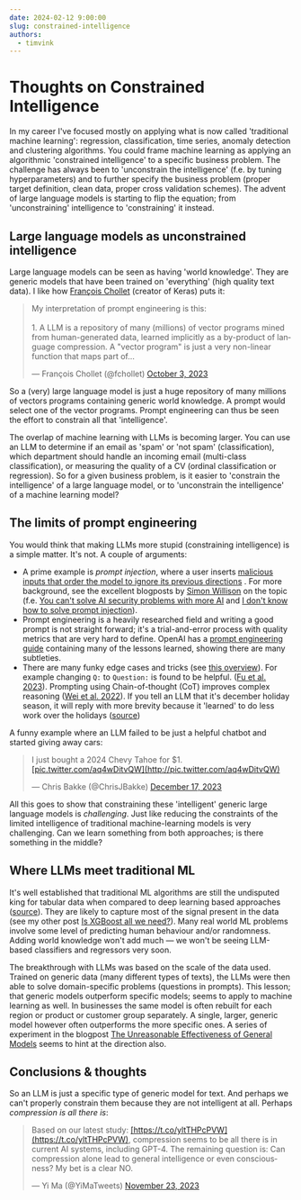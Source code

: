 ```yaml
---
date: 2024-02-12 9:00:00
slug: constrained-intelligence
authors:
  - timvink
---
```


# Thoughts on Constrained Intelligence

In my career I've focused mostly on applying what is now called 'traditional machine learning': regression, classification, time series, anomaly detection and clustering algorithms. You could frame machine learning as applying an algorithmic 'constrained intelligence' to a specific business problem. The challenge has always been to 'unconstrain the intelligence' (f.e. by tuning hyperparameters) and to further specify the business problem (proper target definition, clean data, proper cross validation schemes). The advent of large language models is starting to flip the equation; from 'unconstraining' intelligence to 'constraining' it instead.

<!-- more -->

## Large language models as unconstrained intelligence

Large language models can be seen as having 'world knowledge'. They are generic models that have been trained on 'everything' (high quality text data). I like how [François Chollet](https://twitter.com/fchollet) (creator of Keras) puts it:

<blockquote class="twitter-tweet"><p lang="en" dir="ltr">My interpretation of prompt engineering is this:<br><br>1. A LLM is a repository of many (millions) of vector programs mined from human-generated data, learned implicitly as a by-product of language compression. A &quot;vector program&quot; is just a very non-linear function that maps part of…</p>&mdash; François Chollet (@fchollet) <a href="https://twitter.com/fchollet/status/1709242747293511939?ref_src=twsrc%5Etfw">October 3, 2023</a></blockquote> <script async src="https://platform.twitter.com/widgets.js" charset="utf-8"></script>

So a (very) large language model is just a huge repository of many millions of vectors programs containing generic world knowledge. A prompt would select one of the vector programs. Prompt engineering can thus be seen the effort to constrain all that 'intelligence'.

The overlap of machine learning with LLMs is becoming larger. You can use an LLM to determine if an email as 'spam' or 'not spam' (classification), which department should handle an incoming email (multi-class classification), or measuring the quality of a CV (ordinal classification or regression). So for a given business problem, is it easier to 'constrain the intelligence' of a large language model, or to 'unconstrain the intelligence' of a machine learning model? 

## The limits of prompt engineering

You would think that making LLMs more stupid (constraining intelligence) is a simple matter. It's not. A couple of arguments:

- A prime example is *prompt injection*, where a user inserts [malicious inputs that order the model to ignore its previous directions](https://twitter.com/goodside/status/1569128808308957185?ref_src=twsrc%5Etfw%7Ctwcamp%5Etweetembed%7Ctwterm%5E1569128808308957185%7Ctwgr%5E6dee103c38bb1042a68022a3a24a0e4b0a16b233%7Ctwcon%5Es1_&ref_url=https%3A%2F%2Fsimonwillison.net%2F2022%2FSep%2F12%2Fprompt-injection%2F) . For more background, see the excellent blogposts by [Simon Willison](https://simonwillison.net/) on the topic (f.e. [You can't solve AI security problems with more AI](https://simonwillison.net/2022/Sep/17/prompt-injection-more-ai/) and [I don't know how to solve prompt injection](https://simonwillison.net/2022/Sep/16/prompt-injection-solutions/)).
- Prompt engineering is a heavily researched field and writing a good prompt is not straight forward; it's a trial-and-error process with quality metrics that are very hard to define. OpenAI has a [prompt engineering guide](https://platform.openai.com/docs/guides/prompt-engineering) containing many of the lessons learned, showing there are many subtleties.
- There are many funky edge cases and tricks (see [this overview](https://lilianweng.github.io/posts/2023-03-15-prompt-engineering/)). For example changing `Q:` to `Question:` is found to be helpful. ([Fu et al. 2023](https://arxiv.org/abs/2210.00720)). Prompting using Chain-of-thought (CoT) improves complex reasoning ([Wei et al. 2022](https://arxiv.org/abs/2201.11903)). If you tell an LLM that it's december holiday season, it will reply with more brevity because it 'learned' to do less work over the holidays ([source](https://t.co/mtCY3lmLFF))

A funny example where an LLM failed to be just a helpful chatbot and started giving away cars:

<blockquote class="twitter-tweet"><p lang="en" dir="ltr">I just bought a 2024 Chevy Tahoe for $1. <a href="[https://t.co/aq4wDitvQW](https://t.co/aq4wDitvQW)">[pic.twitter.com/aq4wDitvQW](http://pic.twitter.com/aq4wDitvQW)</a></p>— Chris Bakke (@ChrisJBakke) <a href="[https://twitter.com/ChrisJBakke/status/1736533308849443121?ref_src=twsrc^tfw](https://twitter.com/ChrisJBakke/status/1736533308849443121?ref_src=twsrc%5Etfw)">December 17, 2023</a></blockquote> <script async src="[https://platform.twitter.com/widgets.js](https://platform.twitter.com/widgets.js)" charset="utf-8"></script>

All this goes to show that constraining these 'intelligent' generic large language models is *challenging*. Just like reducing the constraints of the limited intelligence of traditional machine-learning models is very challenging. Can we learn something from both approaches; is there something in the middle?

## Where LLMs meet traditional ML

It's well established that traditional ML algorithms are still the undisputed king for tabular data when compared to deep learning based approaches ([source](https://gael-varoquaux.info/programming/people-underestimate-how-impactful-scikit-learn-continues-to-be.html)). They are likely to capture most of the signal present in the data (see my other post [Is XGBoost all we need?](https://timvink.nl/blog/is-xgboost-all-we-need/)). Many real world ML problems involve some level of predicting human behaviour and/or randomness. Adding world knowledge won't add much — we won't be seeing LLM-based classifiers and regressors very soon.

The breakthrough with LLMs was based on the scale of the data used. Trained on generic data (many different types of texts), the LLMs were then able to solve domain-specific problems (questions in prompts). This lesson; that generic models outperform specific models; seems to apply to machine learning as well. In businesses the same model is often rebuilt for each region or product or customer group separately. A single, larger, generic model however often outperforms the more specific ones. A series of experiment in the blogpost [The Unreasonable Effectiveness of General Models](https://towardsdatascience.com/the-unreasonable-effectiveness-of-general-models-b4e822eaeb27) seems to hint at the direction also.

## Conclusions & thoughts

So an LLM is just a specific type of generic model for text. And perhaps we can't properly constrain them because they are not intelligent at all. Perhaps *compression is all there is*:

<blockquote class="twitter-tweet"><p lang="en" dir="ltr">Based on our latest study: <a href="[https://t.co/yltTHPcPVW](https://t.co/yltTHPcPVW)">[https://t.co/yltTHPcPVW](https://t.co/yltTHPcPVW)</a>, compression seems to be all there is in current AI systems, including GPT-4. The remaining question is: Can compression alone lead to general intelligence or even consciousness? My bet is a clear NO.</p>— Yi Ma (@YiMaTweets) <a href="[https://twitter.com/YiMaTweets/status/1727544356620652984?ref_src=twsrc^tfw](https://twitter.com/YiMaTweets/status/1727544356620652984?ref_src=twsrc%5Etfw)">November 23, 2023</a></blockquote> <script async src="[https://platform.twitter.com/widgets.js](https://platform.twitter.com/widgets.js)" charset="utf-8"></script>

